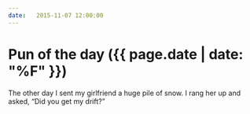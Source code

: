 ```yaml
---
date:   2015-11-07 12:00:00
---
```


# Pun of the day ({{ page.date | date: "%F" }})

The other day I sent my girlfriend a huge pile of snow. I rang her up and asked, “Did you get my drift?”

